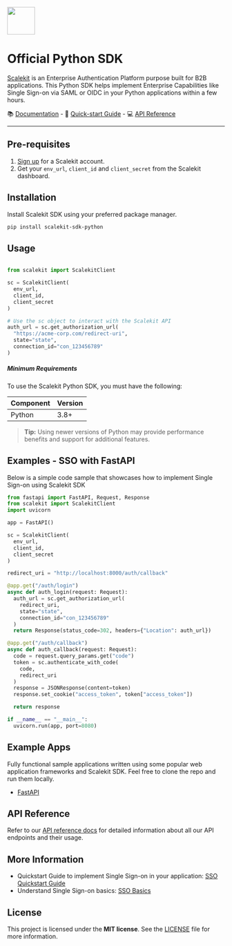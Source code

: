 <p align="left">
  <a href="https://scalekit.com" target="_blank" rel="noopener noreferrer">
    <picture>
      <img src="https://cdn.scalekit.cloud/v1/scalekit-logo-dark.svg" height="64">
    </picture>
  </a>
  <br/>
</p>

# Official Python SDK
<a href="https://scalekit.com" target="_blank" rel="noopener noreferrer">Scalekit</a> is an Enterprise Authentication Platform purpose built for B2B applications. This Python SDK helps implement Enterprise Capabilities like Single Sign-on via SAML or OIDC in your Python applications within a few hours.

<div>
📚 <a target="_blank" href="https://docs.scalekit.com">Documentation</a> - 🚀 <a target="_blank" href="https://docs.scalekit.com">Quick-start Guide</a> - 💻 <a target="_blank" href="https://docs.scalekit.com/apis">API Reference</a>
</div>
<hr />

## Pre-requisites

1. [Sign up](https://scalekit.com) for a Scalekit account.
2. Get your ```env_url```, ```client_id``` and ```client_secret``` from the Scalekit dashboard.

## Installation

Install Scalekit SDK using your preferred package manager. 

```sh
pip install scalekit-sdk-python

```

## Usage

```py

from scalekit import ScalekitClient

sc = ScalekitClient(
  env_url, 
  client_id, 
  client_secret
)

# Use the sc object to interact with the Scalekit API
auth_url = sc.get_authorization_url(
  "https://acme-corp.com/redirect-uri",
  state="state",
  connection_id="con_123456789"
)

```

##### Minimum Requirements

To use the Scalekit Python SDK, you must have the following:

| Component | Version |
| --------- | ------- |
| Python    | 3.8+    |

> **Tip:** Using newer versions of Python may provide performance benefits and support for additional features.


## Examples - SSO with FastAPI

Below is a simple code sample that showcases how to implement Single Sign-on using Scalekit SDK

```py
from fastapi import FastAPI, Request, Response
from scalekit import ScalekitClient
import uvicorn

app = FastAPI()

sc = ScalekitClient(
  env_url, 
  client_id, 
  client_secret
)

redirect_uri = "http://localhost:8000/auth/callback"

@app.get("/auth/login")
async def auth_login(request: Request):
  auth_url = sc.get_authorization_url(
    redirect_uri,
    state="state",
    connection_id="con_123456789"
  )
  return Response(status_code=302, headers={"Location": auth_url})

@app.get("/auth/callback")
async def auth_callback(request: Request):
  code = request.query_params.get("code")
  token = sc.authenticate_with_code(
    code, 
    redirect_uri
  )
  response = JSONResponse(content=token)
  response.set_cookie("access_token", token["access_token"])

  return response

if __name__ == "__main__":
  uvicorn.run(app, port=8080)

```

## Example Apps

Fully functional sample applications written using some popular web application frameworks and Scalekit SDK. Feel free to clone the repo and run them locally.

- [FastAPI](https://github.com/scalekit-inc/scalekit-fastapi-example.git)

## API Reference

Refer to our [API reference docs](https://docs.scalekit.com/apis) for detailed information about all our API endpoints and their usage.

## More Information

- Quickstart Guide to implement Single Sign-on in your application: [SSO Quickstart Guide](https://docs.scalekit.com)
- Understand Single Sign-on basics: [SSO Basics](https://docs.scalekit.com/best-practices/single-sign-on)

## License

This project is licensed under the **MIT license**.
See the [LICENSE](LICENSE) file for more information.
